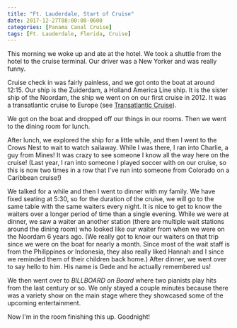 ```yaml
---
title: "Ft. Lauderdale, Start of Cruise"
date: 2017-12-27T08:00:00-0600
categories: [Panama Canal Cruise]
tags: [Ft. Lauderdale, Florida, Cruise]
---
```


This morning we woke up and ate at the hotel. We took a shuttle from the hotel
to the cruise terminal. Our driver was a New Yorker and was really funny.

Cruise check in was fairly painless, and we got onto the boat at around 12:15.
Our ship is the Zuiderdam, a Holland America Line ship. It is the sister ship of
the Noordam, the ship we went on on our first cruise in 2012. It was a
transatlantic cruise to Europe (see [Transatlantic
Cruise](/categories/transatlantic-cruise-and-europe)).

We got on the boat and dropped off our things in our rooms. Then we went to the
dining room for lunch.

After lunch, we explored the ship for a little while, and then I went to the
Crows Nest to wait to watch sailaway. While I was there, I ran into Charlie, a
guy from Mines! It was crazy to see someone I know all the way here on the
cruise! (Last year, I ran into someone I played soccer with on our cruise, so
this is now two times in a row that I've run into someone from Colorado on a
Caribbean cruise!)

We talked for a while and then I went to dinner with my family. We have fixed
seating at 5:30, so for the duration of the cruise, we will go to the same table
with the same waiters every night. It is nice to get to know the waiters over a
longer period of time than a single evening. While we were at dinner, we saw
a waiter an another station (there are multiple wait stations around the dining
room) who looked like our waiter from when we were on the Noordam 6 years ago.
(We really got to know our waiters on that trip since we were on the boat for
nearly a month. Since most of the wait staff is from the Philippines or
Indonesia, they also really liked Hannah and I since we reminded them of their
children back home.) After dinner, we went over to say hello to him. His name is
Gede and he actually remembered us!

We then went over to *BILLBOARD on Board* where two pianists play hits from the
last century or so. We only stayed a couple minutes because there was a variety
show on the main stage where they showcased some of the upcoming entertainment.

Now I'm in the room finishing this up. Goodnight!

